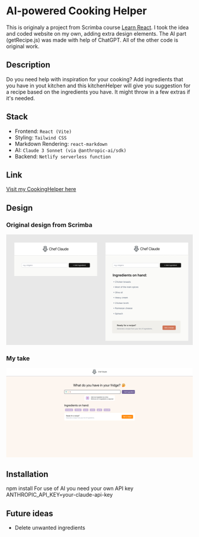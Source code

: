 # AI-powered Cooking Helper

This is originaly a project from Scrimba course [Learn React](https://scrimba.com/learn-react-c0e). I took the idea and coded website on my own, adding extra design elements. The AI part (getRecipe.js) was made with help of ChatGPT. All of the other code is original work.

## Description
Do you need help with inspiration for your cooking? Add ingredients that you have in yout kitchen and this kitchenHelper will give you suggestion for a recipe based on the ingredients you have. It might throw in a few extras if it's needed. 

## Stack
- Frontend: `React (Vite)`
- Styling: `Tailwind CSS`
- Markdown Rendering: `react-markdown`
- AI: `Claude 3 Sonnet (via @anthropic-ai/sdk)`
- Backend: `Netlify serverless function`

## Link
[Visit my CookingHelper here](https://cookinghelper13.netlify.app/)

## Design
### Original design from Scrimba
![Figma design of Chef Claud webside](src/assets/Design.png)

### My take
![Print screen of website Chef Claude](src/assets/cookingHelper.png)

## Installation
npm install
For use of AI you need your own API key
ANTHROPIC_API_KEY=your-claude-api-key

## Future ideas
- Delete unwanted ingredients
